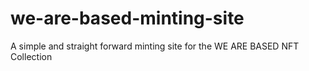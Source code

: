 # we-are-based-minting-site
A simple and straight forward minting site for the WE ARE BASED NFT Collection
